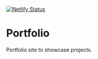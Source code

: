 [![Netlify Status](https://api.netlify.com/api/v1/badges/bec74b59-7998-4d9c-811d-2cc658f651d7/deploy-status)](https://app.netlify.com/sites/gifted-kalam-53172b/deploys)

# Portfolio

Portfolio site to showcase projects.

